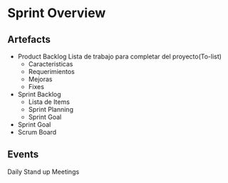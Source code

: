 # Sprint Overview

## Artefacts

- Product Backlog
    Lista de trabajo para completar del proyecto(To-list)
     - Caracteristicas
     - Requerimientos
     - Mejoras
     - Fixes
- Sprint Backlog
    - Lista de Items
    - Sprint Planning 
    - Sprint Goal
- Sprint Goal
- Scrum Board 

## Events

Daily Stand up Meetings



